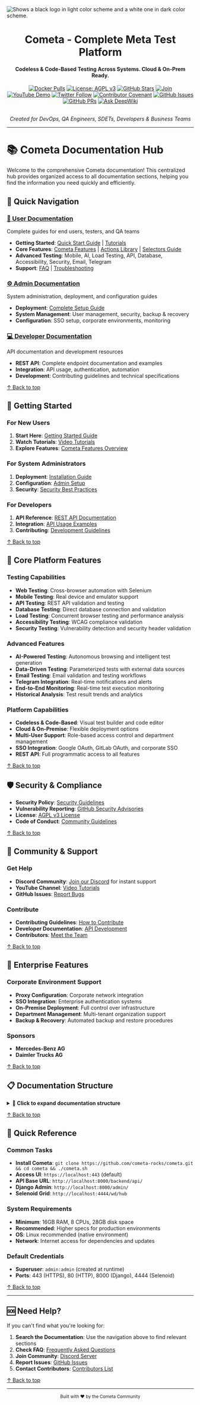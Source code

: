 <picture>
  <source media="(prefers-color-scheme: dark)" srcset="https://raw.githubusercontent.com/cometa-rocks/cometa_documentation/main/img/logos/COMETAROCKS_LogoEslog_Y_W.png">
  <source media="(prefers-color-scheme: light)" srcset="https://raw.githubusercontent.com/cometa-rocks/cometa_documentation/main/img/logos/COMETAROCKS_LogoEslog_Y_W.png">
  <img alt="Shows a black logo in light color scheme and a white one in dark color scheme." src="https://raw.githubusercontent.com/cometa-rocks/cometa_documentation/main/img/logos/COMETAROCKS_LogoEslog_Y_B.png">
</picture>
<div align="center">
  <h1>Cometa - Complete Meta Test Platform</h1>
  <h4>Codeless & Code-Based Testing Across Systems. Cloud & On-Prem Ready.</h4>

  [![Docker Pulls](https://img.shields.io/docker/pulls/cometa/django?style=flat-square)](https://hub.docker.com/r/cometa/django)
  [![License: AGPL v3](https://img.shields.io/badge/License-AGPL%20v3-blue.svg?style=flat-square)](https://www.gnu.org/licenses/agpl-3.0.html)
  [![GitHub Stars](https://img.shields.io/github/stars/cometa-rocks/cometa?style=social)](https://github.com/cometa-rocks/cometa/stargazers)
  [![Join](https://img.shields.io/discord/810822044367061042?label=Join%20our%20Community&logo=discord)](https://discord.gg/PUxt5bsRej)
  [![YouTube Demo](https://img.shields.io/badge/Watch-Demo-red?logo=youtube&style=flat-square)](https://youtu.be/s86rnmbLDpc)
  [![Twitter Follow](https://img.shields.io/badge/Twitter-Follow-blue?logo=twitter&style=flat-square)](https://twitter.com/cometa_rocks)
  [![Contributor Covenant](https://img.shields.io/badge/Contributor%20Covenant-2.1-4baaaa.svg)](CODE_OF_CONDUCT.md)
  [![GitHub Issues](https://img.shields.io/github/issues/cometa-rocks/cometa?style=flat-square)](https://github.com/cometa-rocks/cometa/issues)
  [![GitHub PRs](https://img.shields.io/github/issues-pr/cometa-rocks/cometa?style=flat-square)](https://github.com/cometa-rocks/cometa/pulls)
  [![Ask DeepWiki](https://deepwiki.com/badge.svg)](https://deepwiki.com/cometa-rocks/cometa_documentation)

  <br/>
  <em>Created for DevOps, QA Engineers, SDETs, Developers & Business Teams</em>
</div>

---

# 📚 Cometa Documentation Hub

Welcome to the comprehensive Cometa documentation! This centralized hub provides organized access to all documentation sections, helping you find the information you need quickly and efficiently.

## 🎯 Quick Navigation

### [👥 User Documentation](user/)
Complete guides for end users, testers, and QA teams
- **Getting Started**: [Quick Start Guide](user/GETTING_STARTED.md) | [Tutorials](user/TUTORIALS.md)
- **Core Features**: [Cometa Features](user/cometa_features.md) | [Actions Library](user/cometa_actions.md) | [Selectors Guide](user/cometa_selectors.md)
- **Advanced Testing**: Mobile, AI, Load Testing, API, Database, Accessibility, Security, Email, Telegram
- **Support**: [FAQ](user/FAQ.md) | [Troubleshooting](user/questions.md)

### [⚙️ Admin Documentation](admin/)
System administration, deployment, and configuration guides
- **Deployment**: [Complete Setup Guide](admin/deployment.md)
- **System Management**: User management, security, backup & recovery
- **Configuration**: SSO setup, corporate environments, monitoring

### [💻 Developer Documentation](developer/)
API documentation and development resources
- **REST API**: Complete endpoint documentation and examples
- **Integration**: API usage, authentication, automation
- **Development**: Contributing guidelines and technical specifications

[↑ Back to top](#-cometa-documentation-hub)

## 🚀 Getting Started

### For New Users
1. **Start Here**: [Getting Started Guide](user/GETTING_STARTED.md)
2. **Watch Tutorials**: [Video Tutorials](user/TUTORIALS.md)
3. **Explore Features**: [Cometa Features Overview](user/cometa_features.md)

### For System Administrators
1. **Deployment**: [Installation Guide](admin/deployment.md)
2. **Configuration**: [Admin Setup](admin/README.md)
3. **Security**: [Security Best Practices](admin/README.md#security--authentication)

### For Developers
1. **API Reference**: [REST API Documentation](developer/README.md)
2. **Integration**: [API Usage Examples](developer/README.md)
3. **Contributing**: [Development Guidelines](developer/CONTRIBUTING.md)

[↑ Back to top](#-cometa-documentation-hub)

## 🔧 Core Platform Features

### Testing Capabilities
- **Web Testing**: Cross-browser automation with Selenium
- **Mobile Testing**: Real device and emulator support
- **API Testing**: REST API validation and testing
- **Database Testing**: Direct database connection and validation
- **Load Testing**: Concurrent browser testing and performance analysis
- **Accessibility Testing**: WCAG compliance validation
- **Security Testing**: Vulnerability detection and security header validation

### Advanced Features
- **AI-Powered Testing**: Autonomous browsing and intelligent test generation
- **Data-Driven Testing**: Parameterized tests with external data sources
- **Email Testing**: Email validation and testing workflows
- **Telegram Integration**: Real-time notifications and alerts
- **End-to-End Monitoring**: Real-time test execution monitoring
- **Historical Analysis**: Test result trends and analytics

### Platform Capabilities
- **Codeless & Code-Based**: Visual test builder and code editor
- **Cloud & On-Premise**: Flexible deployment options
- **Multi-User Support**: Role-based access control and department management
- **SSO Integration**: Google OAuth, GitLab OAuth, and corporate SSO
- **REST API**: Full programmatic access to all features

[↑ Back to top](#-cometa-documentation-hub)

## 🛡️ Security & Compliance

- **Security Policy**: [Security Guidelines](SECURITY.md)
- **Vulnerability Reporting**: [GitHub Security Advisories](https://github.com/cometa-rocks/cometa/security/advisories/new)
- **License**: [AGPL v3 License](../LICENSE)
- **Code of Conduct**: [Community Guidelines](../CODE_OF_CONDUCT.md)

[↑ Back to top](#-cometa-documentation-hub)

## 🤝 Community & Support

### Get Help
- **Discord Community**: [Join our Discord](https://discord.gg/PUxt5bsRej) for instant support
- **YouTube Channel**: [Video Tutorials](https://www.youtube.com/channel/UCSne7hU1GRbg4cV0qWvD2Uw)
- **GitHub Issues**: [Report Bugs](https://github.com/cometa-rocks/cometa/issues)

### Contribute
- **Contributing Guidelines**: [How to Contribute](../CONTRIBUTING.md)
- **Developer Documentation**: [API Development](developer/CONTRIBUTING.md)
- **Contributors**: [Meet the Team](../CONTRIBUTORS.md)

[↑ Back to top](#-cometa-documentation-hub)

## 🏢 Enterprise Features

### Corporate Environment Support
- **Proxy Configuration**: Corporate network integration
- **SSO Integration**: Enterprise authentication systems
- **On-Premise Deployment**: Full control over infrastructure
- **Department Management**: Multi-tenant organization support
- **Backup & Recovery**: Automated backup and restore procedures

### Sponsors
- **Mercedes-Benz AG**
- **Daimler Trucks AG**

[↑ Back to top](#-cometa-documentation-hub)

## 📋 Documentation Structure

<details>
<summary><strong>📁 Click to expand documentation structure</strong></summary>

```
docs/
├── 📖 README.md (this file)
├── 👥 user/                    # End-user documentation
│   ├── GETTING_STARTED.md     # Quick start guide
│   ├── TUTORIALS.md           # Video tutorials
│   ├── cometa_features.md     # Platform features overview
│   ├── cometa_actions.md      # Complete actions library
│   ├── cometa_selectors.md    # Element targeting guide
│   ├── mobile_feature.md      # Mobile testing
│   ├── ai_feature.md          # AI-powered testing
│   ├── LOAD_TESTING.md        # Performance testing
│   ├── api_test.md            # API testing
│   ├── database_testing.md    # Database testing
│   ├── accessibility_testing.md # Accessibility testing
│   ├── security_feature.md    # Security testing
│   ├── email_feature.md       # Email testing
│   ├── telegram_feature.md    # Telegram integration
│   ├── e2e_monitoring.md      # Real-time monitoring
│   ├── historical_analysis.md # Analytics and trends
│   ├── data_driven_testing.md # Parameterized testing
│   ├── FAQ.md                 # Frequently asked questions
│   └── questions.md           # Extended troubleshooting
├── ⚙️ admin/                   # System administration
│   ├── README.md              # Admin guide
│   └── deployment.md          # Deployment instructions
├── 💻 developer/              # Developer resources
│   ├── README.md              # API documentation
│   └── CONTRIBUTING.md        # Development guidelines
├── 🛡️ SECURITY.md             # Security policy
└── 📄 index.md                # Documentation overview
```
</details>

[↑ Back to top](#-cometa-documentation-hub)

## 🔄 Quick Reference

### Common Tasks
- **Install Cometa**: `git clone https://github.com/cometa-rocks/cometa.git && cd cometa && ./cometa.sh`
- **Access UI**: `https://localhost:443` (default)
- **API Base URL**: `http://localhost:8000/backend/api/`
- **Django Admin**: `http://localhost:8000/admin/`
- **Selenoid Grid**: `http://localhost:4444/wd/hub`

### System Requirements
- **Minimum**: 16GB RAM, 8 CPUs, 28GB disk space
- **Recommended**: Higher specs for production environments
- **OS**: Linux recommended (native environment)
- **Network**: Internet access for dependencies and updates

### Default Credentials
- **Superuser**: `admin:admin` (created at runtime)
- **Ports**: 443 (HTTPS), 80 (HTTP), 8000 (Django), 4444 (Selenoid)

[↑ Back to top](#-cometa-documentation-hub)

---

## 🆘 Need Help?

If you can't find what you're looking for:

1. **Search the Documentation**: Use the navigation above to find relevant sections
2. **Check FAQ**: [Frequently Asked Questions](user/FAQ.md)
3. **Join Community**: [Discord Server](https://discord.gg/PUxt5bsRej)
4. **Report Issues**: [GitHub Issues](https://github.com/cometa-rocks/cometa/issues)
5. **Contact Contributors**: [Contributors List](../CONTRIBUTORS.md)

[↑ Back to top](#-cometa-documentation-hub)

---

<div align="center">
  <sub>Built with ❤️ by the Cometa Community</sub>
</div> 